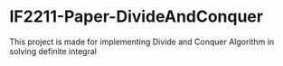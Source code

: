 # IF2211-Paper-DivideAndConquer
This project is made for implementing Divide and Conquer Algorithm in solving definite integral
